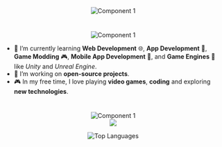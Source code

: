 <div align="center">
  <img src="https://github.com/user-attachments/assets/502da61a-4cd9-47c7-bdda-48066d9600d6" alt="Component 1">
</div>

#

<div align="center">
  <img src="https://github.com/user-attachments/assets/e06b7182-338b-4f7b-be04-b26b670f76ad" alt="Component 1">
</div>

- 🌱 I’m currently learning **Web Development** 🌐, **App Development** 📱, **Game Modding** 🎮, **Mobile App Development** 📱, and **Game Engines** 🎲 like *Unity* and *Unreal Engine*.
- 🔭 I’m working on **open-source projects**.
- 🎮 In my free time, I love playing **video games**, **coding** and exploring **new technologies**.

#

<div align="center">
  <img src="https://github.com/user-attachments/assets/fae88db2-2360-4a9d-92f2-fcb8a077e4d7" alt="Component 1">
</div>


<div align="center">
<img src="https://github-readme-stats.vercel.app/api?username=Swino4ka&show_icons=true&theme=radical"></img>
</div>
<p align="center">
  <img src="https://github-readme-stats.vercel.app/api/top-langs/?username=Swino4ka&layout=compact&theme=radical" alt="Top Languages">
</p>

